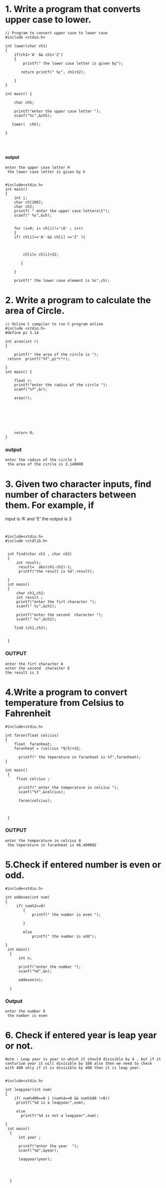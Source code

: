 # 1. Write a program that converts upper case to lower. 
```
// Program to convert upper case to lower case 
#include <stdio.h>

int lower(char ch1)
{
    if(ch1>'A' && ch1<'Z')
    {
        printf(" the lower case letter is given by");
         
       return printf(" %c", ch1+32);
        
    }
}

int main() {
    
    char ch5;
    
    printf("enter the upper case letter ");
    scanf("%c",&ch5);
    
   lower(  ch5);
    
}

    
    
```

#### output
```
enter the upper case letter H
 the lower case letter is given by h


```
```
#include<stdio.h>
int main()
{
    int i;
    char ch[100];
    char ch2;
    printf( " enter the upper case letters\t");
    scanf(" %s",&ch);
    
    
    for (i=0; i< ch[i]!='\0' ; i++)
    {
    if( ch[i]>='A' && ch[i] <='Z' ){
        
       
        
        ch[i]= ch[i]+32;
        
       }  
     
    }
    
    printf(" the lower case element is %s",ch);
```
# 2. Write a program to calculate the area of Circle. 
```
// Online C compiler to run C program online
#include <stdio.h>
#define pi 3.14

int area(int r)
{
    
    printf(" the area of the circle is ");
 return  printf("%f",pi*r*r);
    
}
int main() {
    
    float r;
    printf("enter the radius of the circle ");
    scanf("%f",&r);
    
    area(r);
    
   
    
    
    
    

    return 0;
}
  ```
### output 
```
enter the radius of the circle 1
 the area of the circle is 3.140000

```

# 3. Given two character inputs, find number of characters between them. For example, if 
input is ‘A’ and ‘E’ the output is 3. 
```


#include<stdio.h>
#include <stdlib.h>

 
 int find(char ch1 , char ch2)
 {
     int result;
      result=  abs(ch1-ch2)-1;
      printf("the result is %d",result);
     
 }
 int main()
 {
     char ch1,ch2;
     int result ;
     printf("enter the firt character ");
     scanf(" %c",&ch1);
     
     printf("enter the second  character ");
     scanf(" %c",&ch2);
     
    find (ch1,ch2);
     
     
 }

 ```
### OUTPUT 
```
enter the firt character A
enter the second  character E
the result is 3

```
# 4.Write a program to convert temperature from Celsius to Fahrenheit 
```
#include<stdio.h>

int faran(float celcius)
{
    float  faranheat;
    faranheat = (celcius *9/5)+32;
      
      printf(" the teperature in faranheat is %f",faranheat);
}

int main()
 {
     float celcius ;
      
      printf(" enter the temperature in celcius ");
      scanf("%f",&celcius);
      
      faran(celcius);
      
     
     
 }
 ```
### OUTPUT 
```
enter the temperature in celcius 8
 the teperature in faranheat is 46.400002
```

# 5.Check if entered number is even or odd. 
```
#include<stdio.h>

int oddeven(int num)
{
     if( num%2==0)
        {
            printf(" the number is even ");
            
        }
        
        else
            printf(" the number is odd");
    
}
 int main()
  {
      int n;
       
      printf("enter the number ");
      scanf("%d",&n);
      
      oddeven(n);
     
  }
```
### Output 
```
enter the number 6
 the number is even
```
# 6. Check if entered year is leap year or not.
```
Note : Leap year is year in which it should divisible by 4 , but if it centurium year it will divisible by 100 also then we need to check with 400 only if it is divisible by 400 then it is leap year.
```
```

#include<stdio.h>

int leapyear(int num)
{
    if( num%400==0 | (num%4==0 && num%100 !=0))
     printf("%d is a leapyear",num);
     
     else 
       printf("%d is not a leapyear",num);
    
}
 int main()
  {
      int year ;
       
      printf("enter the year  ");
      scanf("%d",&year);
      
      leapyear(year);
    
      
      
      
  }


    
      
      
      
  
```
### Output
```
enter the year  1900
 1900 is not a leapyear
```
# 7.WAP to find power of 2^N using left shift operator.
```
Note : left shift will multiply 2 by n time , but right shift will divide by divide by 2
```
```
#include<stdio.h>
 int main()
  {
      
      int n,result;
      printf(" enter the value of n\t");
      scanf(" %d",&n);
      
      result=1<<n;
      
      printf("the vale of left shift %d",result);
      
    
    }
```
###  Output 
```
enter the value of n	4
the vale of left shift 16
```

# 8.Check if given input is a character or integer. (Use integer input within the range 0-9)
```
#include<stdio.h>

int charnum(char nam)
{
     if(nam>='0' && nam<='9')
         
         printf("the input is a integer ");
         
   
     
     else if( nam>='A'   && nam<='z')
         printf("the input is a character ");
         
         else 
          printf("it is either character or integer ");
    
}
 int main()
 
 {  
     
     char input;
     printf("enter the inputs as a character or a integer ");
     scanf("%c",&input );
     
     charnum( input);
    
 }
     
     
```
### Output
```
enter the inputs as a character or a integer f
f the input is a character
```
# 9.Generate two random numbers and find its sum (Hint: use rand() from stdlib.h) 
```
#include<stdio.h>
#include<stdlib.h>
#include<time.h>

int main(){
    int num1,num2,sum;
    srand(time(0));
    num1=rand()%100;
    num2=rand()%100;
    sum=num1+num2;
    printf("the frist number:%d\n",num1);
    printf("the second number:%d\n",num2);
    printf("the sum of two number is:%d\n",sum);
    return 0;   
}
```


